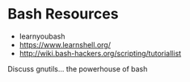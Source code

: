 # Bash Resources

+ learnyoubash
+ https://www.learnshell.org/
+ <http://wiki.bash-hackers.org/scripting/tutoriallist>

Discuss gnutils... the powerhouse of bash
